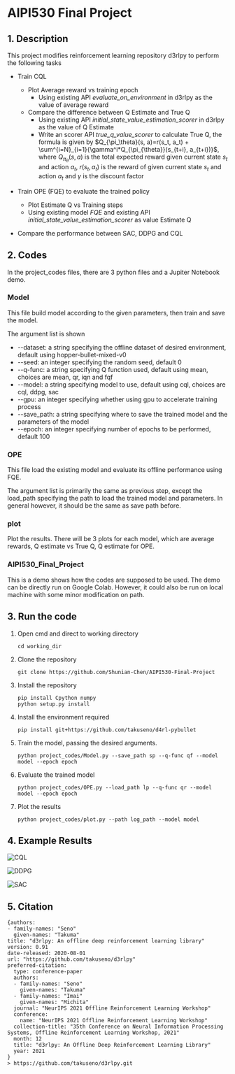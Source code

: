# AIPI530 Final Project

## 1. Description

This project modifies reinforcement learning repository d3rlpy to perform the following tasks

- Train CQL
  - Plot Average reward vs training epoch
    - Using existing API *evaluate_on_environment* in d3rlpy as the value of average reward
  - Compare the difference between Q Estimate and True Q
    - Using existing API *initial_state_value_estimation_scorer* in d3rlpy as the value of Q Estimate
    - Write an scorer API *true_q_value_scorer* to calculate True Q, the formula is given by $Q_{\pi_\theta}(s, a)=r(s_t, a_t) + \sum^{i=N}_{i=1}{\gamma^i*Q_{\pi_{\theta}}(s_{t+i}, a_{t+i})}$, where $Q_{\pi_\theta}(s, a)$ is the total expected reward given current state $s_t$ and action $a_t$, $r(s_t, a_t)$ is the reward of given current state $s_t$ and action $a_t$ and $\gamma$ is the discount factor

- Train OPE (FQE) to evaluate the trained policy
  - Plot Estimate Q vs Training steps
  - Using existing model *FQE* and existing API *initial_state_value_estimation_scorer*  as value Estimate Q
  
-  Compare the performance between SAC, DDPG and CQL

## 2. Codes

In the project_codes files, there are 3 python files and a Jupiter Notebook demo.

### Model

This file build model according to the given parameters, then train and save the model. 

The argument list is shown

- --dataset: a string specifying the offline dataset of desired environment, default using hopper-bullet-mixed-v0
- --seed: an integer specifying the random seed, default 0
- --q-func: a string specifying Q function used, default using mean, choices are mean, qr, iqn and fqf
- --model: a string specifying model to use, default using cql, choices are cql, ddpg, sac
- --gpu: an integer specifying whether using gpu to accelerate training process
- --save_path: a string specifying where to save the trained model and the parameters of the model
- --epoch: an integer specifying number of epochs to be performed, default 100

### OPE

This file load the existing model and evaluate its offline performance using FQE.

The argument list is primarily the same as previous step, except the load_path specifying the path to load the trained model and parameters. In general however, it should be the same as save path before.

### plot

Plot the results. There will be 3 plots for each model, which are average rewards, Q estimate vs True Q, Q estimate for OPE.

### AIPI530_Final_Project

This is a demo shows how the codes are supposed to be used. The demo can be directly run on Google Colab. However, it could also be run on local machine with some minor modification on path.

## 3. Run the code

1. Open cmd and direct to working directory

   ```shell
   cd working_dir
   ```

2. Clone the repository

   ```shell
   git clone https://github.com/Shunian-Chen/AIPI530-Final-Project
   ```

3. Install the repository

   ```shell
   pip install Cpython numpy
   python setup.py install
   ```

4. Install the environment required

   ```shell
   pip install git+https://github.com/takuseno/d4rl-pybullet
   ```

5. Train the model, passing the desired arguments. 

   ```shell
   python project_codes/Model.py --save_path sp --q-func qf --model model --epoch epoch
   ```

6. Evaluate the trained model

   ```shell
   python project_codes/OPE.py --load_path lp --q-func qr --model model --epoch epoch
   ```

7. Plot the results

   ```shell
   python project_codes/plot.py --path log_path --model model
   ```

## 4. Example Results

![CQL](https://s2.loli.net/2021/12/07/uhRWm5U2BNol7sz.png)

![DDPG](https://s2.loli.net/2021/12/07/ZwXndeECSDhNulA.png)

![SAC](https://s2.loli.net/2021/12/07/RsWQNgd8m7LOGnI.png)

## 5. Citation

```
{authors:
- family-names: "Seno"
  given-names: "Takuma"
title: "d3rlpy: An offline deep reinforcement learning library"
version: 0.91
date-released: 2020-08-01
url: "https://github.com/takuseno/d3rlpy"
preferred-citation:
  type: conference-paper
  authors:
  - family-names: "Seno"
    given-names: "Takuma"
  - family-names: "Imai"
    given-names: "Michita"
  journal: "NeurIPS 2021 Offline Reinforcement Learning Workshop"
  conference:
    name: "NeurIPS 2021 Offline Reinforcement Learning Workshop"
  collection-title: "35th Conference on Neural Information Processing Systems, Offline Reinforcement Learning Workshop, 2021"
  month: 12
  title: "d3rlpy: An Offline Deep Reinforcement Learning Library"
  year: 2021
}
> https://github.com/takuseno/d3rlpy.git 

```

